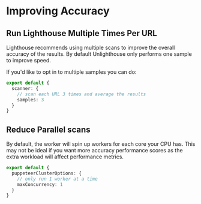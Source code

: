 # Improving Accuracy

## Run Lighthouse Multiple Times Per URL

Lighthouse recommends using multiple scans to improve the overall accuracy of the results. By default Unlighthouse only
performs one sample to improve speed.

If you'd like to opt in to multiple samples you can do:

```ts
export default {
  scanner: {
    // scan each URL 3 times and average the results
    samples: 3
  }
}
```

## Reduce Parallel scans

By default, the worker will spin up workers for each core your CPU has. This may not be ideal if you want more accuracy
performance scores as the extra workload will affect performance metrics.

```ts
export default {
  puppeteerClusterOptions: {
    // only run 1 worker at a time
    maxConcurrency: 1
  }
}
```



